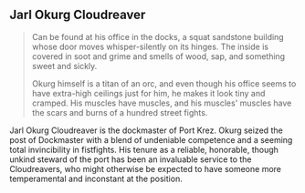 ## Jarl Okurg Cloudreaver

> Can be found at his office in the docks, a squat sandstone building whose door moves whisper-silently on its hinges. The inside is covered in soot and grime and smells of wood, sap, and something sweet and sickly.
> 
> Okurg himself is a titan of an orc, and even though his office seems to have extra-high ceilings just for him, he makes it look tiny and cramped. His muscles have muscles, and his muscles' muscles have the scars and burns of a hundred street fights.

Jarl Okurg Cloudreaver is the dockmaster of Port Krez. Okurg seized the post of Dockmaster with a blend of undeniable competence and a seeming total invincibility in fistfights. His tenure as a reliable, honorable, though unkind steward of the port has been an invaluable service to the Cloudreavers, who might otherwise be expected to have someone more temperamental and inconstant at the position.